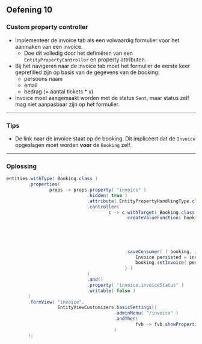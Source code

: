 ## Oefening 10
### Custom property controller

* Implementeer de invoice tab als een volwaardig formulier voor het aanmaken van een invoice.
  * Doe dit volledig door het definiëren van een `EntityPropertyController` en property attributen.
* Bij het navigeren naar de invoice tab moet het formulier de eerste keer geprefilled zijn op basis van de gegevens van de booking: 
  * persoons naam
  * email
  * bedrag (= aantal tickets * x)
* Invoice moet aangemaakt worden met de status `Sent`, maar status zelf mag niet aanpasbaar zijn op het formulier.
        
----
        
### Tips 

* De link naar de invoice staat op de booking. 
 Dit impliceert dat de `Invoice` opgeslagen moet worden **voor** de `Booking` zelf.

----

### Oplossing

```java
entities.withType( Booking.class )
        .properties(
                props -> props.property( "invoice" )
                              .hidden( true )
                              .attribute( EntityPropertyHandlingType.class, EntityPropertyHandlingType.BINDER )
                              .controller(
                                      c -> c.withTarget( Booking.class, Invoice.class )
                                            .createValueFunction( booking -> Invoice.builder()
                                                                                    .name( booking.getName() )
                                                                                    .email( booking.getEmail() )
                                                                                    .amount( booking.getNumberOfTickets() * 19.99 )
                                                                                    .invoiceStatus( InvoiceStatus.SENT )
                                                                                    .build() )
                                            .saveConsumer( ( booking, invoice ) -> {
                                                Invoice persisted = invoiceRepository.save( invoice.getNewValue() );
                                                booking.setInvoice( persisted );
                                            } )
                              )
                              .and()
                              .property( "invoice.invoiceStatus" )
                              .writable( false )
        )
        .formView( "invoice",
                   EntityViewCustomizers.basicSettings()
                                        .adminMenu( "/invoice" )
                                        .andThen(
                                                fvb -> fvb.showProperties( "invoice.*" )
                                        )
        );
```
